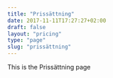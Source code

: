 ```yaml
---
title: "Prissättning"
date: 2017-11-11T17:27:27+02:00
draft: false
layout: "pricing"
type: "page"
slug: "prissättning"
---
```


This is the Prissättning page
